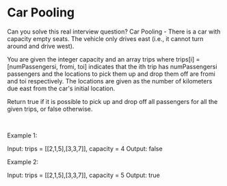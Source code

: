 # Car Pooling

Can you solve this real interview question? Car Pooling - There is a car with capacity empty seats. The vehicle only drives east (i.e., it cannot turn around and drive west).

You are given the integer capacity and an array trips where trips[i] = [numPassengersi, fromi, toi] indicates that the ith trip has numPassengersi passengers and the locations to pick them up and drop them off are fromi and toi respectively. The locations are given as the number of kilometers due east from the car's initial location.

Return true if it is possible to pick up and drop off all passengers for all the given trips, or false otherwise.

 

Example 1:


Input: trips = [[2,1,5],[3,3,7]], capacity = 4
Output: false


Example 2:


Input: trips = [[2,1,5],[3,3,7]], capacity = 5
Output: true